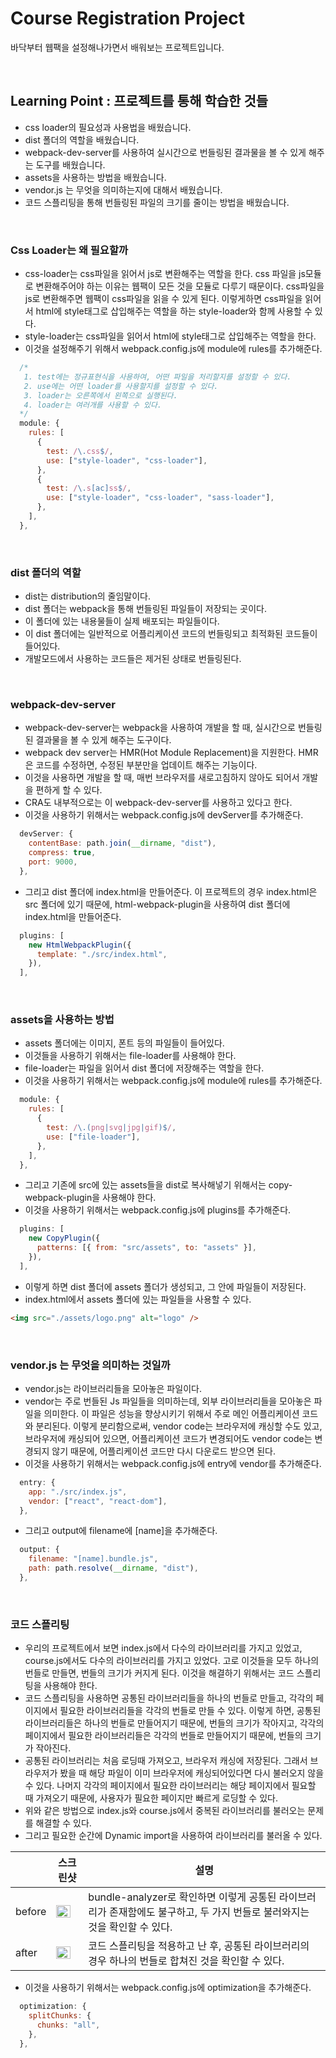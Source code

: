 # Course Registration Project

바닥부터 웹팩을 설정해나가면서 배워보는 프로젝트입니다.

<br>

## Learning Point : 프로젝트를 통해 학습한 것들

- css loader의 필요성과 사용법을 배웠습니다.
- dist 폴더의 역할을 배웠습니다.
- webpack-dev-server를 사용하여 실시간으로 번들링된 결과물을 볼 수 있게 해주는 도구를 배웠습니다.
- assets을 사용하는 방법을 배웠습니다.
- vendor.js 는 무엇을 의미하는지에 대해서 배웠습니다.
- 코드 스플리팅을 통해 번들링된 파일의 크기를 줄이는 방법을 배웠습니다.

<br>

### Css Loader는 왜 필요할까

- css-loader는 css파일을 읽어서 js로 변환해주는 역할을 한다. css 파일을 js모듈로 변환해주어야 하는 이유는 웹팩이 모든 것을 모듈로 다루기 때문이다. css파일을 js로 변환해주면 웹팩이 css파일을 읽을 수 있게 된다. 이렇게하면 css파일을 읽어서 html에 style태그로 삽입해주는 역할을 하는 style-loader와 함께 사용할 수 있다.
- style-loader는 css파일을 읽어서 html에 style태그로 삽입해주는 역할을 한다.
- 이것을 설정해주기 위해서 webpack.config.js에 module에 rules를 추가해준다.

```js
  /*
   1. test에는 정규표현식을 사용하여, 어떤 파일을 처리할지를 설정할 수 있다.
   2. use에는 어떤 loader를 사용할지를 설정할 수 있다.
   3. loader는 오른쪽에서 왼쪽으로 실행된다.
   4. loader는 여러개를 사용할 수 있다.
  */
  module: {
    rules: [
      {
        test: /\.css$/,
        use: ["style-loader", "css-loader"],
      },
      {
        test: /\.s[ac]ss$/,
        use: ["style-loader", "css-loader", "sass-loader"],
      },
    ],
  },
```

<br>

### dist 폴더의 역할

- dist는 distribution의 줄임말이다.
- dist 폴더는 webpack을 통해 번들링된 파일들이 저장되는 곳이다.
- 이 폴더에 있는 내용물들이 실제 배포되는 파일들이다.
- 이 dist 폴더에는 일반적으로 어플리케이션 코드의 번들링되고 최적화된 코드들이 들어있다.
- 개발모드에서 사용하는 코드들은 제거된 상태로 번들링된다.

<br>

### webpack-dev-server

- webpack-dev-server는 webpack을 사용하여 개발을 할 때, 실시간으로 번들링된 결과물을 볼 수 있게 해주는 도구이다.
- webpack dev server는 HMR(Hot Module Replacement)을 지원한다. HMR은 코드를 수정하면, 수정된 부분만을 업데이트 해주는 기능이다.
- 이것을 사용하면 개발을 할 때, 매번 브라우저를 새로고침하지 않아도 되어서 개발을 편하게 할 수 있다.
- CRA도 내부적으로는 이 webpack-dev-server를 사용하고 있다고 한다.
- 이것을 사용하기 위해서는 webpack.config.js에 devServer를 추가해준다.

```js
  devServer: {
    contentBase: path.join(__dirname, "dist"),
    compress: true,
    port: 9000,
  },
```

- 그리고 dist 폴더에 index.html을 만들어준다. 이 프로젝트의 경우 index.html은 src 폴더에 있기 때문에, html-webpack-plugin을 사용하여 dist 폴더에 index.html을 만들어준다.

```js
  plugins: [
    new HtmlWebpackPlugin({
      template: "./src/index.html",
    }),
  ],
```

<br>

### assets을 사용하는 방법

- assets 폴더에는 이미지, 폰트 등의 파일들이 들어있다.
- 이것들을 사용하기 위해서는 file-loader를 사용해야 한다.
- file-loader는 파일을 읽어서 dist 폴더에 저장해주는 역할을 한다.
- 이것을 사용하기 위해서는 webpack.config.js에 module에 rules를 추가해준다.

```js
  module: {
    rules: [
      {
        test: /\.(png|svg|jpg|gif)$/,
        use: ["file-loader"],
      },
    ],
  },
```

- 그리고 기존에 src에 있는 assets들을 dist로 복사해넣기 위해서는 copy-webpack-plugin을 사용해야 한다.
- 이것을 사용하기 위해서는 webpack.config.js에 plugins를 추가해준다.

```js
  plugins: [
    new CopyPlugin({
      patterns: [{ from: "src/assets", to: "assets" }],
    }),
  ],
```

- 이렇게 하면 dist 폴더에 assets 폴더가 생성되고, 그 안에 파일들이 저장된다.
- index.html에서 assets 폴더에 있는 파일들을 사용할 수 있다.

```html
<img src="./assets/logo.png" alt="logo" />
```

<br>

### vendor.js 는 무엇을 의미하는 것일까

- vendor.js는 라이브러리들을 모아놓은 파일이다.
- vendor는 주로 번들된 Js 파일들을 의미하는데, 외부 라이브러리들을 모아놓은 파일을 의미한다. 이 파일은 성능을 향상시키기 위해서 주로 메인 어플리케이션 코드와 분리된다. 이렇게 분리함으로써, vendor code는 브라우저에 캐싱할 수도 있고, 브라우저에 캐싱되어 있으면, 어플리케이션 코드가 변경되어도 vendor code는 변경되지 않기 때문에, 어플리케이션 코드만 다시 다운로드 받으면 된다.
- 이것을 사용하기 위해서는 webpack.config.js에 entry에 vendor를 추가해준다.

```js
  entry: {
    app: "./src/index.js",
    vendor: ["react", "react-dom"],
  },
```

- 그리고 output에 filename에 [name]을 추가해준다.

```js
  output: {
    filename: "[name].bundle.js",
    path: path.resolve(__dirname, "dist"),
  },
```

<br>

### 코드 스플리팅

- 우리의 프로젝트에서 보면 index.js에서 다수의 라이브러리를 가지고 있었고, course.js에서도 다수의 라이브러리를 가지고 있었다. 고로 이것들을 모두 하나의 번들로 만들면, 번들의 크기가 커지게 된다. 이것을 해결하기 위해서는 코드 스플리팅을 사용해야 한다.
- 코드 스플리팅을 사용하면 공통된 라이브러리들을 하나의 번들로 만들고, 각각의 페이지에서 필요한 라이브러리들을 각각의 번들로 만들 수 있다. 이렇게 하면, 공통된 라이브러리들은 하나의 번들로 만들어지기 때문에, 번들의 크기가 작아지고, 각각의 페이지에서 필요한 라이브러리들은 각각의 번들로 만들어지기 때문에, 번들의 크기가 작아진다.
- 공통된 라이브러리는 처음 로딩때 가져오고, 브라우저 캐싱에 저장된다. 그래서 브라우저가 봤을 때 해당 파일이 이미 브라우저에 캐싱되어있다면 다시 불러오지 않을 수 있다. 나머지 각각의 페이지에서 필요한 라이브러리는 해당 페이지에서 필요할 때 가져오기 때문에, 사용자가 필요한 페이지만 빠르게 로딩할 수 있다.
- 위와 같은 방법으로 index.js와 course.js에서 중복된 라이브러리를 불러오는 문제를 해결할 수 있다.
- 그리고 필요한 순간에 Dynamic import을 사용하여 라이브러리를 불러올 수 있다.

|        | 스크린샷                                                                                                                        | 설명                                                                                                                      |
| ------ | ------------------------------------------------------------------------------------------------------------------------------- | ------------------------------------------------------------------------------------------------------------------------- |
| before | <img src="https://user-images.githubusercontent.com/71473074/218247731-44ac0382-276a-4b15-88a3-d4bf15e616cf.png" width="80%" /> | bundle-analyzer로 확인하면 이렇게 공통된 라이브러리가 존재함에도 불구하고, 두 가지 번들로 불러와지는 것을 확인할 수 있다. |
| after  | <img src="https://user-images.githubusercontent.com/71473074/218247742-f90dc9ad-b750-44ab-a413-306e0425fad3.png" width="80%" /> | 코드 스플리팅을 적용하고 난 후, 공통된 라이브러리의 경우 하나의 번들로 합쳐진 것을 확인할 수 있다.                        |

- 이것을 사용하기 위해서는 webpack.config.js에 optimization을 추가해준다.

```js
  optimization: {
    splitChunks: {
      chunks: "all",
    },
  },
```
